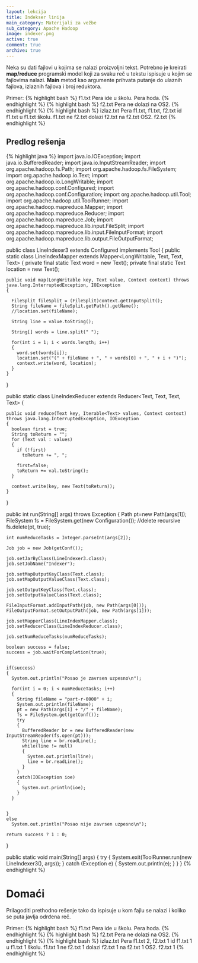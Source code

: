 ```yaml
---
layout: lekcija
title: Indekser linija
main_category: Materijali za vežbe
sub_category: Apache Hadoop
image: indexer.png
active: true
comment: true
archive: true
---
```


Neka su dati fajlovi u kojima se nalazi proizvoljni tekst. Potrebno je kreirati **map/reduce** programski model koji za svaku reč u tekstu ispisuje u kojim se fajlovima nalazi. **Main** metod kao argumente prihvata putanje do ulaznih fajlova, izlaznih fajlova i broj reduktora.

Primer:
{% highlight bash %}
f1.txt
Pera ide u školu.
Pera hoda.
{% endhighlight %}
{% highlight bash %}
f2.txt
Pera ne dolazi na OS2.
{% endhighlight %}
{% highlight bash %}
izlaz.txt
Pera f1.txt, f1.txt, f2.txt
id f1.txt
u f1.txt
školu. f1.txt
ne f2.txt
dolazi f2.txt
na f2.txt
OS2. f2.txt
{% endhighlight %}

## Predlog rešenja

{% highlight java %}
import java.io.IOException;
import java.io.BufferedReader;
import java.io.InputStreamReader;
import org.apache.hadoop.fs.Path;
import org.apache.hadoop.fs.FileSystem;
import org.apache.hadoop.io.Text;
import org.apache.hadoop.io.LongWritable;
import org.apache.hadoop.conf.Configured;
import org.apache.hadoop.conf.Configuration;
import org.apache.hadoop.util.Tool;
import org.apache.hadoop.util.ToolRunner;
import org.apache.hadoop.mapreduce.Mapper;
import org.apache.hadoop.mapreduce.Reducer;
import org.apache.hadoop.mapreduce.Job;
import org.apache.hadoop.mapreduce.lib.input.FileSplit;
import org.apache.hadoop.mapreduce.lib.input.FileInputFormat;
import org.apache.hadoop.mapreduce.lib.output.FileOutputFormat;



public class LineIndexer3 extends Configured implements Tool
{
  public static class LineIndexMapper extends Mapper<LongWritable, Text, Text, Text>
  {
    private final static Text word = new Text();
    private final static Text location = new Text();

    public void map(LongWritable key, Text value, Context context) throws java.lang.InterruptedException, IOException
    {

      FileSplit fileSplit = (FileSplit)context.getInputSplit();
      String fileName = fileSplit.getPath().getName();
      //location.set(fileName);

      String line = value.toString();

      String[] words = line.split(" ");

      for(int i = 1; i < words.length; i++)
      {
        word.set(words[i]);
        location.set("(" + fileName + ", " + words[0] + ", " + i + ")");
        context.write(word, location);
      }
    }
  }

  public static class LineIndexReducer extends  Reducer<Text, Text, Text, Text>
  {

    public void reduce(Text key, Iterable<Text> values, Context context)
    throws java.lang.InterruptedException, IOException
    {
      boolean first = true;
      String toReturn = "";
      for (Text val : values)
      {
        if (!first)
          toReturn += ", ";

        first=false;
        toReturn += val.toString();
      }

      context.write(key, new Text(toReturn));
    }
  }

  public int run(String[] args) throws Exception
  {
    Path pt=new Path(args[1]);
    FileSystem fs = FileSystem.get(new Configuration());
    //delete recursive
    fs.delete(pt, true);

    int numReduceTasks = Integer.parseInt(args[2]);

    Job job = new Job(getConf());

    job.setJarByClass(LineIndexer3.class);
    job.setJobName("Indexer");

    job.setMapOutputKeyClass(Text.class);
    job.setMapOutputValueClass(Text.class);

    job.setOutputKeyClass(Text.class);
    job.setOutputValueClass(Text.class);

    FileInputFormat.addInputPath(job, new Path(args[0]));
    FileOutputFormat.setOutputPath(job, new Path(args[1]));

    job.setMapperClass(LineIndexMapper.class);
    job.setReducerClass(LineIndexReducer.class);

    job.setNumReduceTasks(numReduceTasks);

    boolean success = false;
    success = job.waitForCompletion(true);


    if(success)
    {
      System.out.println("Posao je zavrsen uzpesno\n");

      for(int i = 0; i < numReduceTasks; i++)
      {
        String fileName = "part-r-0000" + i;
        System.out.println(fileName);
        pt = new Path(args[1] + "/" + fileName);
        fs = FileSystem.get(getConf());
        try
        {
          BufferedReader br = new BufferedReader(new InputStreamReader(fs.open(pt)));
          String line = br.readLine();
          while(line != null)
          {					
            System.out.println(line);
            line = br.readLine();
          }
        }
        catch(IOException ioe)
        {
          System.out.println(ioe);
        }
      }


    }
    else
      System.out.println("Posao nije zavrsen uzpesno\n");

    return success ? 1 : 0;
  }

  public static void main(String[] args)
  {
    try
    {
      System.exit(ToolRunner.run(new LineIndexer3(), args));
    }
    catch (Exception e)
    {
      System.out.println(e);
    }
  }
}
{% endhighlight %}

# Domaći

Prilagoditi prethodno rešenje tako da ispisuje u kom fajlu se nalazi i koliko se puta javlja odrđena reč.

Primer:
{% highlight bash %}
f1.txt
Pera ide u školu.
Pera hoda.
{% endhighlight %}
{% highlight bash %}
f2.txt
Pera ne dolazi na OS2.
{% endhighlight %}
{% highlight bash %}
izlaz.txt
Pera f1.txt 2, f2.txt 1
id f1.txt 1
u f1.txt 1
školu. f1.txt 1
ne f2.txt 1
dolazi f2.txt 1
na f2.txt 1
OS2. f2.txt 1
{% endhighlight %}
